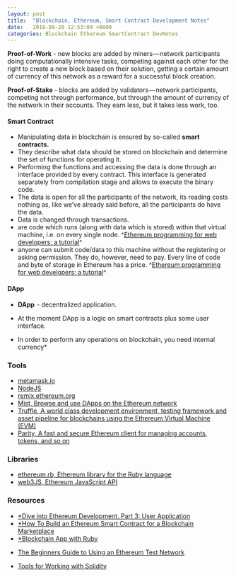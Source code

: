 ```yaml
---
layout: post
title:  "Blockchain, Ethereum, Smart Contract Development Notes"
date:   2018-09-28 12:53:04 +0800
categories: Blockchain Ethereum SmartContract DevNotes
---
```


**Proof-of-Work** - new blocks are added by miners — network participants doing computationally intensive tasks, competing against each other for the right to create a new block based on their solution, getting a certain amount of currency of this network as a reward for a successful block creation.

**Proof-of-Stake** - blocks are added by validators — network participants, competing not through performance, but through the amount of currency of the network in their accounts. They earn less, but it takes less work, too.



#### Smart Contract

- Manipulating data in blockchain is ensured by so-called **smart contracts.**
- They describe what data should be stored on blockchain and determine the set of functions for operating it.
- Performing the functions and accessing the data is done through an interface provided by every contract. This interface is generated separately from compilation stage and allows to execute the binary code.
- The data is open for all the participants of the network, its reading costs nothing as, like we’ve already said before, all the participants do have the data.
- Data is changed through transactions.
- are code which runs (along with data which is stored) within that virtual machine, i.e. on every single node. ^[Ethereum programming for web developers: a tutorial](https://codex.happyfuncorp.com/ethereum-programming-for-web-developers-a-tutorial-9c83f35f531)^
-  anyone can submit code/data to this machine without the registering or asking permission. They do, however, need to pay. Every line of code and byte of storage in Ethereum has a price. ^[Ethereum programming for web developers: a tutorial](https://codex.happyfuncorp.com/ethereum-programming-for-web-developers-a-tutorial-9c83f35f531)^



#### DApp

- **DApp**  - decentralized application.
- At the moment DApp is a logic on smart contracts plus some user interface.





- In order to perform any operations on blockchain, you need internal currency*



### Tools

- [metamask.io](https://metamask.io)
- [NodeJS](https://nodejs.org/en/)
- [remix.ethereum.org](http://remix.ethereum.org)
- [Mist, Browse and use DApps on the Ethereum network](https://github.com/ethereum/mist)
- [Truffle, A world class development environment, testing framework and asset pipeline for blockchains using the Ethereum Virtual Machine (EVM)](https://truffleframework.com)
- [Parity, A fast and secure Ethereum client for managing accounts, tokens, and so on](https://www.parity.io/ethereum/)



### Libraries

- [ethereum.rb, Ethereum library for the Ruby language](https://github.com/EthWorks/ethereum.rb)
- [web3JS, Ethereum JavaScript API](https://github.com/ethereum/web3.js/)



### Resources

- [*Dive into Ethereum Development. Part 3: User Application](https://medium.com/@rubyruby.ru/dive-into-ethereum-development-part-3-user-application-107f0a6e5190)
- [*How To Build an Ethereum Smart Contract for a Blockchain Marketplace](https://rubygarage.org/blog/ethereum-smart-contract-tutorial)
- [*Blockchain App with Ruby](https://www.nopio.com/blog/blockchain-app-ruby/)

* [The Beginners Guide to Using an Ethereum Test Network](https://medium.com/compound-finance/the-beginners-guide-to-using-an-ethereum-test-network-95bbbc85fc1d)

* [Tools for Working with Solidity](https://dzone.com/articles/blockwatch-tools-for-working-with-solidity)

